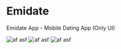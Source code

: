 # Emidate
Emidate App - Mobile Dating App (Only UI)


![af asf](https://github.com/lemin07/Emidate/blob/main/Screen/Screen0.png?raw=true) 
![af asf](https://github.com/lemin07/Emidate/blob/main/Screen/Screen1.png?raw=true) 
![af asf](https://github.com/lemin07/Emidate/blob/main/Screen/gif.gif?raw=true) 

